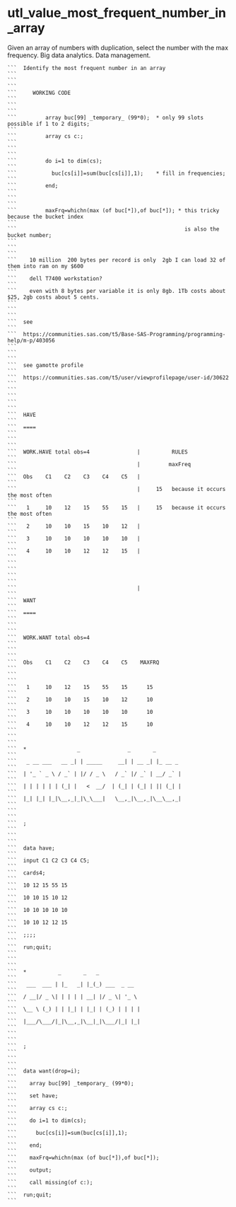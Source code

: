# utl_value_most_frequent_number_in_array
Given an array of numbers with duplication, select the number with the max frequency. Big data analytics. Data management.

    ```  Identify the most frequent number in an array                                                                                                                ```
    ```                                                                                                                                                               ```
    ```     WORKING CODE                                                                                                                                              ```
    ```                                                                                                                                                               ```
    ```         array buc[99] _temporary_ (99*0);  * only 99 slots possible if 1 to 2 digits;                                                                         ```
    ```         array cs c:;                                                                                                                                          ```
    ```                                                                                                                                                               ```
    ```         do i=1 to dim(cs);                                                                                                                                    ```
    ```           buc[cs[i]]=sum(buc[cs[i]],1);    * fill in frequencies;                                                                                             ```
    ```         end;                                                                                                                                                  ```
    ```                                                                                                                                                               ```
    ```         maxFrq=whichn(max (of buc[*]),of buc[*]); * this tricky because the bucket index                                                                      ```
    ```                                                     is also the bucket number;                                                                                ```
    ```                                                                                                                                                               ```
    ```    10 million  200 bytes per record is only  2gb I can load 32 of them into ram on my $600                                                                    ```
    ```    dell T7400 workstation?                                                                                                                                    ```
    ```    even with 8 bytes per variable it is only 8gb. 1Tb costs about $25, 2gb costs about 5 cents.                                                               ```
    ```                                                                                                                                                               ```
    ```  see                                                                                                                                                          ```
    ```  https://communities.sas.com/t5/Base-SAS-Programming/programming-help/m-p/403056                                                                              ```
    ```                                                                                                                                                               ```
    ```  see gamotte profile                                                                                                                                          ```
    ```  https://communities.sas.com/t5/user/viewprofilepage/user-id/30622                                                                                            ```
    ```                                                                                                                                                               ```
    ```                                                                                                                                                               ```
    ```  HAVE                                                                                                                                                         ```
    ```  ====                                                                                                                                                         ```
    ```                                                                                                                                                               ```
    ```  WORK.HAVE total obs=4               |          RULES                                                                                                         ```
    ```                                      |         maxFreq                                                                                                        ```
    ```  Obs    C1    C2    C3    C4    C5   |                                                                                                                        ```
    ```                                      |     15   because it occurs the most often                                                                              ```
    ```   1     10    12    15    55    15   |     15   because it occurs the most often                                                                              ```
    ```   2     10    10    15    10    12   |                                                                                                                        ```
    ```   3     10    10    10    10    10   |                                                                                                                        ```
    ```   4     10    10    12    12    15   |                                                                                                                        ```
    ```                                                                                                                                                               ```
    ```                                                                                                                                                               ```
    ```                                      |                                                                                                                        ```
    ```  WANT                                                                                                                                                         ```
    ```  ====                                                                                                                                                         ```
    ```                                                                                                                                                               ```
    ```  WORK.WANT total obs=4                                                                                                                                        ```
    ```                                                                                                                                                               ```
    ```  Obs    C1    C2    C3    C4    C5    MAXFRQ                                                                                                                  ```
    ```                                                                                                                                                               ```
    ```   1     10    12    15    55    15      15                                                                                                                    ```
    ```   2     10    10    15    10    12      10                                                                                                                    ```
    ```   3     10    10    10    10    10      10                                                                                                                    ```
    ```   4     10    10    12    12    15      10                                                                                                                    ```
    ```                                                                                                                                                               ```
    ```  *                _               _       _                                                                                                                   ```
    ```   _ __ ___   __ _| | _____     __| | __ _| |_ __ _                                                                                                            ```
    ```  | '_ ` _ \ / _` | |/ / _ \   / _` |/ _` | __/ _` |                                                                                                           ```
    ```  | | | | | | (_| |   <  __/  | (_| | (_| | || (_| |                                                                                                           ```
    ```  |_| |_| |_|\__,_|_|\_\___|   \__,_|\__,_|\__\__,_|                                                                                                           ```
    ```                                                                                                                                                               ```
    ```  ;                                                                                                                                                            ```
    ```                                                                                                                                                               ```
    ```  data have;                                                                                                                                                   ```
    ```  input C1 C2 C3 C4 C5;                                                                                                                                        ```
    ```  cards4;                                                                                                                                                      ```
    ```  10 12 15 55 15                                                                                                                                               ```
    ```  10 10 15 10 12                                                                                                                                               ```
    ```  10 10 10 10 10                                                                                                                                               ```
    ```  10 10 12 12 15                                                                                                                                               ```
    ```  ;;;;                                                                                                                                                         ```
    ```  run;quit;                                                                                                                                                    ```
    ```                                                                                                                                                               ```
    ```  *          _       _   _                                                                                                                                     ```
    ```   ___  ___ | |_   _| |_(_) ___  _ __                                                                                                                          ```
    ```  / __|/ _ \| | | | | __| |/ _ \| '_ \                                                                                                                         ```
    ```  \__ \ (_) | | |_| | |_| | (_) | | | |                                                                                                                        ```
    ```  |___/\___/|_|\__,_|\__|_|\___/|_| |_|                                                                                                                        ```
    ```                                                                                                                                                               ```
    ```  ;                                                                                                                                                            ```
    ```                                                                                                                                                               ```
    ```  data want(drop=i);                                                                                                                                           ```
    ```    array buc[99] _temporary_ (99*0);                                                                                                                          ```
    ```    set have;                                                                                                                                                  ```
    ```    array cs c:;                                                                                                                                               ```
    ```    do i=1 to dim(cs);                                                                                                                                         ```
    ```      buc[cs[i]]=sum(buc[cs[i]],1);                                                                                                                            ```
    ```    end;                                                                                                                                                       ```
    ```    maxFrq=whichn(max (of buc[*]),of buc[*]);                                                                                                                  ```
    ```    output;                                                                                                                                                    ```
    ```    call missing(of c:);                                                                                                                                       ```
    ```  run;quit;                                                                                                                                                    ```

